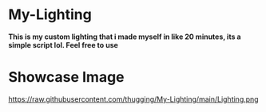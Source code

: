 # My-Lighting
**This is my custom lighting that i made myself in like 20 minutes, its a simple script lol. Feel free to use**


# Showcase Image
https://raw.githubusercontent.com/thugging/My-Lighting/main/Lighting.png
